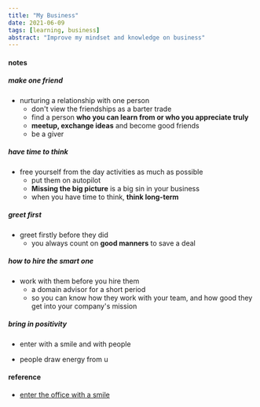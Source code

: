 ```yaml
---
title: "My Business"
date: 2021-06-09
tags: [learning, business]
abstract: "Improve my mindset and knowledge on business"
---
```


#### notes 

##### **make one friend** 
* nurturing a relationship with one person  
  - don't view the friendships as a barter trade  
  - find a person **who you can learn from or who you appreciate truly**
  - **meetup, exchange ideas** and become good friends  
  - be a giver  


##### have time to think  
* free yourself from the day activities as much as possible  
  - put them on autopilot  
  - **Missing the big picture** is a big sin in your business    
  - when you have  time to think, **think long-term**  

 

##### **greet first**  
* greet firstly before they did  
  - you always count on **good manners** to save a deal  


##### how to hire the smart one  
* work with them before you hire them  
  - a domain advisor for a short period  
  - so you can know how they work with your team,
  and how good they get into your company's mission  

 

##### bring in **positivity** 
* enter with a smile and with people 

* people draw energy from u 




#### reference
* [enter the office with a smile](https://twitter.com/Thenakedpoet2/status/1394654055599902723)
